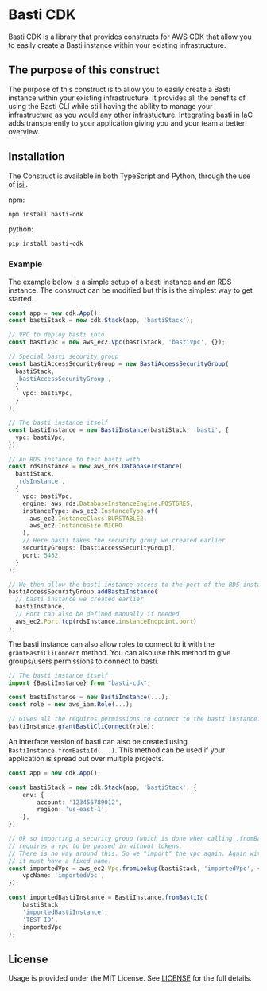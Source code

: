 # Basti CDK
Basti CDK is a library that provides constructs for AWS CDK that allow you to easily create a Basti instance within your existing infrastructure. 

## The purpose of this construct
The purpose of this construct is to allow you to easily create a Basti instance within your existing infrastructure.
It provides all the benefits of using the Basti CLI while still having the ability to manage your infrastructure as you would any other infrastucture. 
Integrating basti in IaC adds transparently to your application giving you and your team a better overview.


## Installation
The Construct is available in both TypeScript and Python, through the use of [jsii](https://github.com/aws/jsii).

npm:
```bash
npm install basti-cdk
```

python:
```bash
pip install basti-cdk
```

### Example
The example below is a simple setup of a basti instance and an RDS instance.
The construct can be modified but this is the simplest way to get started.

```typescript
const app = new cdk.App();
const bastiStack = new cdk.Stack(app, 'bastiStack');

// VPC to deploy basti into
const bastiVpc = new aws_ec2.Vpc(bastiStack, 'bastiVpc', {});

// Special basti security group
const bastiAccessSecurityGroup = new BastiAccessSecurityGroup(
  bastiStack,
  'bastiAccessSecurityGroup',
  {
    vpc: bastiVpc,
  }
);

// The basti instance itself
const bastiInstance = new BastiInstance(bastiStack, 'basti', {
  vpc: bastiVpc,
});

// An RDS instance to test basti with
const rdsInstance = new aws_rds.DatabaseInstance(
  bastiStack,
  'rdsInstance',
  {
    vpc: bastiVpc,
    engine: aws_rds.DatabaseInstanceEngine.POSTGRES,
    instanceType: aws_ec2.InstanceType.of(
      aws_ec2.InstanceClass.BURSTABLE2,
      aws_ec2.InstanceSize.MICRO
    ),
    // Here basti takes the security group we created earlier
    securityGroups: [bastiAccessSecurityGroup],
    port: 5432,
  }
);

// We then allow the basti instance access to the port of the RDS instance
bastiAccessSecurityGroup.addBastiInstance(
  // basti instance we created earlier
  bastiInstance,
  // Port can also be defined manually if needed
  aws_ec2.Port.tcp(rdsInstance.instanceEndpoint.port)
);
```

The basti instance can also allow roles to connect to it with the `grantBastiCliConnect` method. 
You can also use this method to give groups/users permissions to connect to basti. 

```typescript
// The basti instance itself
import {BastiInstance} from "basti-cdk";

const bastiInstance = new BastiInstance(...);
const role = new aws_iam.Role(...);

// Gives all the requires permissions to connect to the basti instance. With the direct conection option.
bastiInstance.grantBastiCliConnect(role);
```

An interface version of basti can also be created using `BastiInstance.fromBastiId(...)`. This method can be used
if your application is spread out over multiple projects. 
```typescript
const app = new cdk.App();

const bastiStack = new cdk.Stack(app, 'bastiStack', {
    env: {
        account: '123456789012',
        region: 'us-east-1',
    },
});

// Ok so importing a security group (which is done when calling .fromBastiId)
// requires a vpc to be passed in without tokens.
// There is no way around this. So we "import" the vpc again. Again without tokens.
// it must have a fixed name.
const importedVpc = aws_ec2.Vpc.fromLookup(bastiStack, 'importedVpc', {
    vpcName: 'importedVpc',
});

const importedBastiInstance = BastiInstance.fromBastiId(
    bastiStack,
    'importedBastiInstance',
    'TEST_ID',
    importedVpc
);
```

## License

Usage is provided under the MIT License. See [LICENSE](https://github.com/BohdanPetryshyn/basti/blob/main/LICENSE) for the full details.
